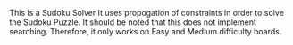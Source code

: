 This is a Sudoku Solver 
It uses propogation of constraints in order to solve the Sudoku Puzzle. It should be noted that this does not implement searching. Therefore, it only works on Easy and Medium difficulty boards. 